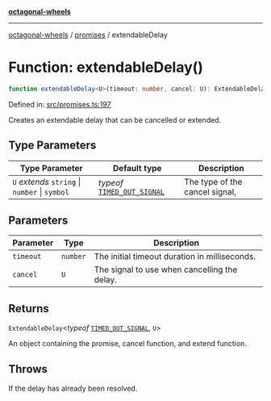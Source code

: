 [**octagonal-wheels**](../../../../README.md)

***

[octagonal-wheels](../../../../globals.md) / [promises](../README.md) / extendableDelay

# Function: extendableDelay()

```ts
function extendableDelay<U>(timeout: number, cancel: U): ExtendableDelay<typeof TIMED_OUT_SIGNAL, U>;
```

Defined in: [src/promises.ts:197](https://github.com/vrtmrz/octagonal-wheels/blob/main/src/promises.ts#L197)

Creates an extendable delay that can be cancelled or extended.

## Type Parameters

| Type Parameter | Default type | Description |
| ------ | ------ | ------ |
| `U` *extends* `string` \| `number` \| `symbol` | *typeof* [`TIMED_OUT_SIGNAL`](../variables/TIMED_OUT_SIGNAL.md) | The type of the cancel signal, |

## Parameters

| Parameter | Type | Description |
| ------ | ------ | ------ |
| `timeout` | `number` | The initial timeout duration in milliseconds. |
| `cancel` | `U` | The signal to use when cancelling the delay. |

## Returns

`ExtendableDelay`\<*typeof* [`TIMED_OUT_SIGNAL`](../variables/TIMED_OUT_SIGNAL.md), `U`\>

An object containing the promise, cancel function, and extend function.

## Throws

If the delay has already been resolved.
